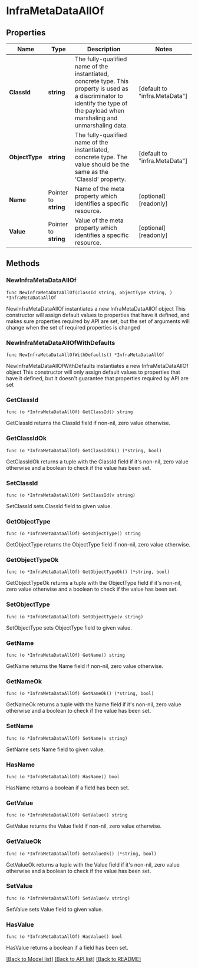 # InfraMetaDataAllOf

## Properties

Name | Type | Description | Notes
------------ | ------------- | ------------- | -------------
**ClassId** | **string** | The fully-qualified name of the instantiated, concrete type. This property is used as a discriminator to identify the type of the payload when marshaling and unmarshaling data. | [default to "infra.MetaData"]
**ObjectType** | **string** | The fully-qualified name of the instantiated, concrete type. The value should be the same as the &#39;ClassId&#39; property. | [default to "infra.MetaData"]
**Name** | Pointer to **string** | Name of the meta property which identifies a specific resource. | [optional] [readonly] 
**Value** | Pointer to **string** | Value of the meta property which identifies a specific resource. | [optional] [readonly] 

## Methods

### NewInfraMetaDataAllOf

`func NewInfraMetaDataAllOf(classId string, objectType string, ) *InfraMetaDataAllOf`

NewInfraMetaDataAllOf instantiates a new InfraMetaDataAllOf object
This constructor will assign default values to properties that have it defined,
and makes sure properties required by API are set, but the set of arguments
will change when the set of required properties is changed

### NewInfraMetaDataAllOfWithDefaults

`func NewInfraMetaDataAllOfWithDefaults() *InfraMetaDataAllOf`

NewInfraMetaDataAllOfWithDefaults instantiates a new InfraMetaDataAllOf object
This constructor will only assign default values to properties that have it defined,
but it doesn't guarantee that properties required by API are set

### GetClassId

`func (o *InfraMetaDataAllOf) GetClassId() string`

GetClassId returns the ClassId field if non-nil, zero value otherwise.

### GetClassIdOk

`func (o *InfraMetaDataAllOf) GetClassIdOk() (*string, bool)`

GetClassIdOk returns a tuple with the ClassId field if it's non-nil, zero value otherwise
and a boolean to check if the value has been set.

### SetClassId

`func (o *InfraMetaDataAllOf) SetClassId(v string)`

SetClassId sets ClassId field to given value.


### GetObjectType

`func (o *InfraMetaDataAllOf) GetObjectType() string`

GetObjectType returns the ObjectType field if non-nil, zero value otherwise.

### GetObjectTypeOk

`func (o *InfraMetaDataAllOf) GetObjectTypeOk() (*string, bool)`

GetObjectTypeOk returns a tuple with the ObjectType field if it's non-nil, zero value otherwise
and a boolean to check if the value has been set.

### SetObjectType

`func (o *InfraMetaDataAllOf) SetObjectType(v string)`

SetObjectType sets ObjectType field to given value.


### GetName

`func (o *InfraMetaDataAllOf) GetName() string`

GetName returns the Name field if non-nil, zero value otherwise.

### GetNameOk

`func (o *InfraMetaDataAllOf) GetNameOk() (*string, bool)`

GetNameOk returns a tuple with the Name field if it's non-nil, zero value otherwise
and a boolean to check if the value has been set.

### SetName

`func (o *InfraMetaDataAllOf) SetName(v string)`

SetName sets Name field to given value.

### HasName

`func (o *InfraMetaDataAllOf) HasName() bool`

HasName returns a boolean if a field has been set.

### GetValue

`func (o *InfraMetaDataAllOf) GetValue() string`

GetValue returns the Value field if non-nil, zero value otherwise.

### GetValueOk

`func (o *InfraMetaDataAllOf) GetValueOk() (*string, bool)`

GetValueOk returns a tuple with the Value field if it's non-nil, zero value otherwise
and a boolean to check if the value has been set.

### SetValue

`func (o *InfraMetaDataAllOf) SetValue(v string)`

SetValue sets Value field to given value.

### HasValue

`func (o *InfraMetaDataAllOf) HasValue() bool`

HasValue returns a boolean if a field has been set.


[[Back to Model list]](../README.md#documentation-for-models) [[Back to API list]](../README.md#documentation-for-api-endpoints) [[Back to README]](../README.md)


